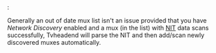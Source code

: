 :

Generally an out of date mux list isn't an issue provided that you have 
*Network Discovery* enabled and a mux (in the list) with [NIT](https://en.wikipedia.org/wiki/Program-specific_information#NIT_.28network_information_specific_data.29) 
data scans successfully, Tvheadend will parse the NIT and then add/scan 
newly discovered muxes automatically. 
